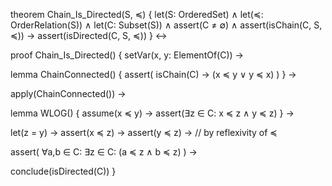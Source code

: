 theorem Chain_Is_Directed(S, ≼) {
  let(S: OrderedSet) ∧
  let(≼: OrderRelation(S)) ∧
  let(C: Subset(S)) ∧
  assert(C ≠ ∅) ∧
  assert(isChain(C, S, ≼)) →
  assert(isDirected(C, S, ≼))
} ↔

proof Chain_Is_Directed() {
  setVar(x, y: ElementOf(C)) →
  
  lemma ChainConnected() {
    assert(
      isChain(C) → 
      (x ≼ y ∨ y ≼ x)
    )
  } →
  
  apply(ChainConnected()) →
  
  lemma WLOG() {
    assume(x ≼ y) →
    assert(∃z ∈ C: x ≼ z ∧ y ≼ z)
  } →
  
  let(z = y) →
  assert(x ≼ z) →
  assert(y ≼ z) →  // by reflexivity of ≼
  
  assert(
    ∀a,b ∈ C: ∃z ∈ C: 
    (a ≼ z ∧ b ≼ z)
  ) →
  
  conclude(isDirected(C))
}